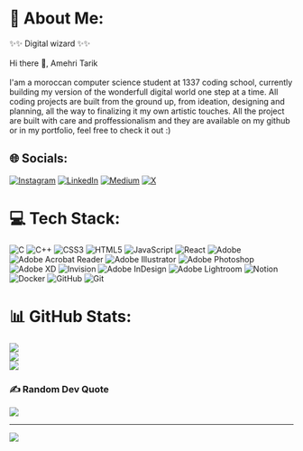 # 💫 About Me:
✨✨ Digital wizard ✨✨<br><br>Hi there 👋, Amehri Tarik<br><br>I'am a moroccan computer science student at 1337 coding school, currently building my version of the wonderfull digital world one step at a time. All coding projects are built from the ground up, from ideation, designing and planning, all the way to finalizing it my own artistic touches. All the project are built with care and proffessionalism and they are available on my github or in my portfolio, feel free to check it out :)


## 🌐 Socials:
[![Instagram](https://img.shields.io/badge/Instagram-%23E4405F.svg?logo=Instagram&logoColor=white)](https://instagram.com/https://www.instagram.com/amehri_tarik?igsh=M3AxeXYwYWlodW5q) [![LinkedIn](https://img.shields.io/badge/LinkedIn-%230077B5.svg?logo=linkedin&logoColor=white)](https://linkedin.com/in/https://www.linkedin.com/in/tarik-amehri-860bb3327/) [![Medium](https://img.shields.io/badge/Medium-12100E?logo=medium&logoColor=white)](https://medium.com/@https://medium.com/@alaricsaltzman913/42-cub3d-walk-2bd1d806e977) [![X](https://img.shields.io/badge/X-black.svg?logo=X&logoColor=white)](https://x.com/https://x.com/AmehriT83856?t=XK5JBaVLC-LdTguRyM4f_A&s=08) 

# 💻 Tech Stack:
![C](https://img.shields.io/badge/c-%2300599C.svg?style=for-the-badge&logo=c&logoColor=white) ![C++](https://img.shields.io/badge/c++-%2300599C.svg?style=for-the-badge&logo=c%2B%2B&logoColor=white) ![CSS3](https://img.shields.io/badge/css3-%231572B6.svg?style=for-the-badge&logo=css3&logoColor=white) ![HTML5](https://img.shields.io/badge/html5-%23E34F26.svg?style=for-the-badge&logo=html5&logoColor=white) ![JavaScript](https://img.shields.io/badge/javascript-%23323330.svg?style=for-the-badge&logo=javascript&logoColor=%23F7DF1E) ![React](https://img.shields.io/badge/react-%2320232a.svg?style=for-the-badge&logo=react&logoColor=%2361DAFB) ![Adobe](https://img.shields.io/badge/adobe-%23FF0000.svg?style=for-the-badge&logo=adobe&logoColor=white) ![Adobe Acrobat Reader](https://img.shields.io/badge/Adobe%20Acrobat%20Reader-EC1C24.svg?style=for-the-badge&logo=Adobe%20Acrobat%20Reader&logoColor=white) ![Adobe Illustrator](https://img.shields.io/badge/adobe%20illustrator-%23FF9A00.svg?style=for-the-badge&logo=adobe%20illustrator&logoColor=white) ![Adobe Photoshop](https://img.shields.io/badge/adobe%20photoshop-%2331A8FF.svg?style=for-the-badge&logo=adobe%20photoshop&logoColor=white) ![Adobe XD](https://img.shields.io/badge/Adobe%20XD-470137?style=for-the-badge&logo=Adobe%20XD&logoColor=#FF61F6) ![Invision](https://img.shields.io/badge/invision-FF3366?style=for-the-badge&logo=invision&logoColor=white) ![Adobe InDesign](https://img.shields.io/badge/Adobe%20InDesign-49021F?style=for-the-badge&logo=adobeindesign&logoColor=FF3366) ![Adobe Lightroom](https://img.shields.io/badge/Adobe%20Lightroom-31A8FF.svg?style=for-the-badge&logo=Adobe%20Lightroom&logoColor=white) ![Notion](https://img.shields.io/badge/Notion-%23000000.svg?style=for-the-badge&logo=notion&logoColor=white) ![Docker](https://img.shields.io/badge/docker-%230db7ed.svg?style=for-the-badge&logo=docker&logoColor=white) ![GitHub](https://img.shields.io/badge/github-%23121011.svg?style=for-the-badge&logo=github&logoColor=white) ![Git](https://img.shields.io/badge/git-%23F05033.svg?style=for-the-badge&logo=git&logoColor=white)
# 📊 GitHub Stats:
![](https://github-readme-stats.vercel.app/api?username=tarikkudesu&theme=dark&hide_border=false&include_all_commits=false&count_private=false)<br/>
![](https://github-readme-streak-stats.herokuapp.com/?user=tarikkudesu&theme=dark&hide_border=false)<br/>
![](https://github-readme-stats.vercel.app/api/top-langs/?username=tarikkudesu&theme=dark&hide_border=false&include_all_commits=false&count_private=false&layout=compact)

### ✍️ Random Dev Quote
![](https://quotes-github-readme.vercel.app/api?type=vetical&theme=dark)

---
[![](https://visitcount.itsvg.in/api?id=tarikkudesu&icon=2&color=0)](https://visitcount.itsvg.in)

<!-- Proudly created with GPRM ( https://gprm.itsvg.in ) -->
